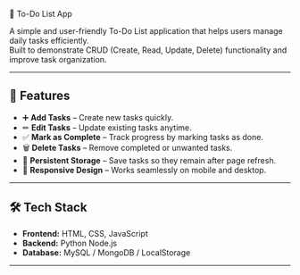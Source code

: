 📝 To-Do List App

A simple and user-friendly To-Do List application that helps users manage daily tasks efficiently.  
Built to demonstrate CRUD (Create, Read, Update, Delete) functionality and improve task organization.

---

## 🚀 Features
- ➕ **Add Tasks** – Create new tasks quickly.
- ✏ **Edit Tasks** – Update existing tasks anytime.
- ✅ **Mark as Complete** – Track progress by marking tasks as done.
- 🗑 **Delete Tasks** – Remove completed or unwanted tasks.
- 💾 **Persistent Storage** – Save tasks so they remain after page refresh.
- 📱 **Responsive Design** – Works seamlessly on mobile and desktop.

---

## 🛠 Tech Stack
- **Frontend:** HTML, CSS, JavaScript  
- **Backend:**  Python  Node.js  
- **Database:**  MySQL / MongoDB / LocalStorage  

---

